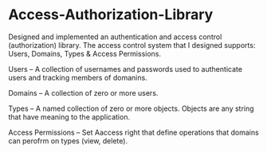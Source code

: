 # Access-Authorization-Library
Designed and implemented an authentication and access control (authorization) library. The access control system that I designed supports: Users, Domains, Types & Access Permissions.


Users – A collection of usernames and passwords used to authenticate users and tracking members of domanins.

Domains – A collection of zero or more users.

Types – A named collection of zero or more objects. Objects are any string that have meaning to the application.

Access Permissions – Set Aaccess right that define operations that domains can perofrm on types (view, delete).

